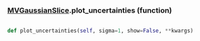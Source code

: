 ### [MVGaussianSlice](MVGaussianSlice.md).plot_uncertainties (function)


```py

def plot_uncertainties(self, sigma=1, show=False, **kwargs)

```



        

